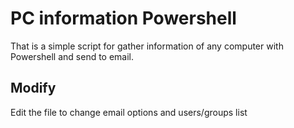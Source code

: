 # PC information Powershell
That is a simple script for gather information of any computer with Powershell and send to email.

## Modify
Edit the file to change email options and users/groups list
